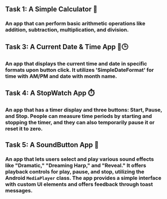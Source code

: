 ## Task 1: A Simple Calculator 📱
### An app that can perform basic arithmetic operations like addition, subtraction, multiplication, and division.

## Task 3: A Current Date & Time App 📅🕒
### An app that displays the current time and date in specific formats upon button click. It utilizes 'SimpleDateFormat' for time with AM/PM and date with month name.

## Task 4: A StopWatch App ⏱️
### An app that has a timer display and three buttons: Start, Pause, and Stop. People can measure time periods by starting and stopping the timer, and they can also temporarily pause it or reset it to zero.

## Task 5: A SoundButton App 🎵
### An app that lets users select and play various sound effects like "Dramatic," "Dreaming Harp," and "Reveal." It offers playback controls for play, pause, and stop, utilizing the Android `MediaPlayer` class. The app provides a simple interface with custom UI elements and offers feedback through toast messages.


